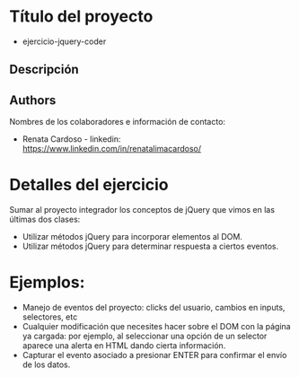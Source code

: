 # Título del proyecto 
* ejercicio-jquery-coder

## Descripción

## Authors
Nombres de los colaboradores e información de contacto:
* Renata Cardoso - linkedin: https://www.linkedin.com/in/renatalimacardoso/

# Detalles del ejercicio
Sumar al proyecto integrador los conceptos de jQuery que vimos en las últimas dos clases:
* Utilizar métodos jQuery para incorporar elementos al DOM.
* Utilizar métodos jQuery para determinar respuesta a ciertos eventos.
# Ejemplos:
* Manejo de eventos del proyecto: clicks del usuario, cambios en inputs, selectores, etc
* Cualquier modificación que necesites hacer sobre el DOM con la página ya cargada: por ejemplo, al seleccionar una opción de un selector aparece una alerta en HTML dando cierta información.
* Capturar el evento asociado a presionar ENTER para confirmar el envío de los datos.



